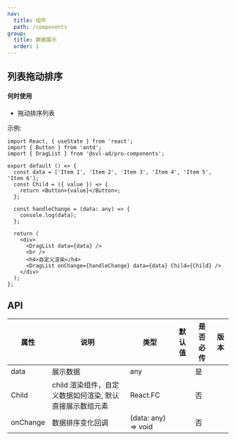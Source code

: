 ```yaml
---
nav:
  title: 组件
  path: /components
group:
  title: 数据展示
  order: 1
---
```


## 列表拖动排序

#### 何时使用

- 拖动排序列表

示例:

```tsx
import React, { useState } from 'react';
import { Button } from 'antd';
import { DragList } from '@svl-ad/pro-components';

export default () => {
  const data = ['Item 1', 'Item 2', 'Item 3', 'Item 4', 'Item 5', 'Item 6'];
  const Child = ({ value }) => {
    return <Button>{value}</Button>;
  };

  const handleChange = (data: any) => {
    console.log(data);
  };

  return (
    <div>
      <DragList data={data} />
      <br />
      <h4>自定义渲染</h4>
      <DragList onChange={handleChange} data={data} Child={Child} />
    </div>
  );
};
```

## API

| 属性 | 说明 | 类型 | 默认值 | 是否必传 | 版本 |
| --- | --- | --- | --- | --- | --- |
| data | 展示数据 | any |  | 是 |  |
| Child | child 渲染组件，自定义数据如何渲染, 默认直接展示数组元素 | React.FC |  | 否 |  |
| onChange | 数据排序变化回调 | (data: any) => void |  | 否 |  |
